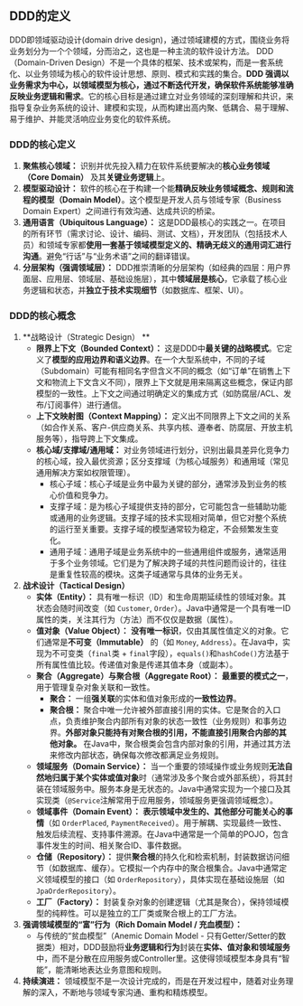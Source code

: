 ## DDD的定义

DDD即领域驱动设计(domain drive design)，通过领域建模的方式，围绕业务将业务划分为一个个领域，分而治之，这也是一种主流的软件设计方法。
DDD（Domain-Driven Design）不是一个具体的框架、技术或架构，而是一套系统化、以业务领域为核心的软件设计思想、原则、模式和实践的集合。**DDD 强调以业务需求为中心，以领域模型为核心，通过不断迭代开发，确保软件系统能够准确反映业务逻辑和需求**。它的核心目标是通过建立对业务领域的深刻理解和共识，来指导复杂业务系统的设计、建模和实现，从而构建出高内聚、低耦合、易于理解、易于维护、并能灵活响应业务变化的软件系统。

### **DDD的核心定义**

1. **聚焦核心领域：** 识别并优先投入精力在软件系统要解决的**核心业务领域（Core Domain）** 及其**关键业务逻辑**上。
2. **模型驱动设计：** 软件的核心在于构建一个能**精确反映业务领域概念、规则和流程的模型（Domain Model）**。这个模型是开发人员与领域专家（Business Domain Expert）之间进行有效沟通、达成共识的桥梁。
3. **通用语言（Ubiquitous Language）：** 这是DDD最核心的实践之一。在项目的所有环节（需求讨论、设计、编码、测试、文档），开发团队（包括技术人员）和领域专家都**使用一套基于领域模型定义的、精确无歧义的通用词汇进行沟通**。避免“行话”与“业务术语”之间的翻译错误。
4. **分层架构（强调领域层）：** DDD推崇清晰的分层架构（如经典的四层：用户界面层、应用层、领域层、基础设施层），其中**领域层是核心**，它承载了核心业务逻辑和状态，并**独立于技术实现细节**（如数据库、框架、UI）。

### DDD的核心概念

1. **战略设计（Strategic Design） **
   - **限界上下文（Bounded Context）：** 这是DDD中**最关键的战略模式**。它定义了**模型的应用边界和语义边界**。在一个大型系统中，不同的子域（Subdomain）可能有相同名字但含义不同的概念（如“订单”在销售上下文和物流上下文含义不同），限界上下文就是用来隔离这些概念，保证内部模型的一致性。上下文之间通过明确定义的集成方式（如防腐层/ACL、发布/订阅事件）进行通信。
   - **上下文映射图（Context Mapping）：** 定义出不同限界上下文之间的关系（如合作关系、客户-供应商关系、共享内核、遵奉者、防腐层、开放主机服务等），指导跨上下文集成。
   - **核心域/支撑域/通用域：** 对业务领域进行划分，识别出最具差异化竞争力的核心域，投入最优资源；区分支撑域（为核心域服务）和通用域（常见通用解决方案如权限管理）。
     - 核心子域：核心子域是业务中最为关键的部分，通常涉及到业务的核心价值和竞争力。
     - 支撑子域：是为核心子域提供支持的部分，它可能包含一些辅助功能或通用的业务逻辑。支撑子域的技术实现相对简单，但它对整个系统的运行至关重要。支撑子域的模型通常较为稳定，不会频繁发生变化。
     - 通用子域：通用子域是业务系统中的一些通用组件或服务，通常适用于多个业务领域。它们是为了解决跨子域的共性问题而设计的，往往是重复性较高的模块。这类子域通常与具体的业务无关。
2. **战术设计（Tactical Design）**
   - **实体（Entity）：** 具有唯一标识（ID）和生命周期延续性的领域对象。其状态会随时间改变（如 `Customer`, `Order`）。Java中通常是一个具有唯一ID属性的类，关注其行为（方法）而不仅仅是数据（属性）。
   - **值对象（Value Object）：** **没有唯一标识**，仅由其属性值定义的对象。它们通常是**不可变（Immutable）** 的（如 `Money`, `Address`）。在Java中，实现为不可变类（`final`类 + `final`字段），`equals()`和`hashCode()`方法基于所有属性值比较。传递值对象是传递其值本身（或副本）。
   - **聚合（Aggregate）与聚合根（Aggregate Root）：** **最重要的模式之一**，用于管理复杂对象关联和一致性。
     - **聚合：** 一组**强关联**的实体和值对象形成的**一致性边界**。
     - **聚合根：** 聚合中唯一允许被外部直接引用的实体。它是聚合的入口点，负责维护聚合内部所有对象的状态一致性（业务规则）和事务边界。**外部对象只能持有对聚合根的引用，不能直接引用聚合内部的其他对象。** 在Java中，聚合根类会包含内部对象的引用，并通过其方法来修改内部状态，确保每次修改都满足业务规则。
   - **领域服务（Domain Service）：** 当一个重要的领域操作或业务规则**无法自然地归属于某个实体或值对象**时（通常涉及多个聚合或外部系统），将其封装在领域服务中。服务本身是无状态的。Java中通常实现为一个接口及其实现类（`@Service`注解常用于应用服务，领域服务更强调领域概念）。
   - **领域事件（Domain Event）：** **表示领域中发生的、其他部分可能关心的事情**（如 `OrderPlaced`, `PaymentReceived`）。用于解耦、实现最终一致性、触发后续流程、支持事件溯源。在Java中通常是一个简单的POJO，包含事件发生的时间、相关聚合ID、事件数据。
   - **仓储（Repository）：** 提供**聚合根**的持久化和检索机制，封装数据访问细节（如数据库、缓存）。它模拟一个内存中的聚合根集合。Java中通常定义领域模型的接口（如 `OrderRepository`），具体实现在基础设施层（如 `JpaOrderRepository`）。
   - **工厂（Factory）：** 封装复杂对象的创建逻辑（尤其是聚合），保持领域模型的纯粹性。可以是独立的工厂类或聚合根上的工厂方法。
3. **强调领域模型的“富”行为（Rich Domain Model / 充血模型）：**
   - 与传统的“贫血模型”（Anemic Domain Model - 只有Getter/Setter的数据类）相对，DDD鼓励将**业务逻辑和行为**封装在**实体、值对象和领域服务**中，而不是分散在应用服务或Controller里。这使得领域模型本身具有“智能”，能清晰地表达业务意图和规则。
4. **持续演进：** 领域模型不是一次设计完成的，而是在开发过程中，随着对业务理解的深入，不断地与领域专家沟通、重构和精炼模型。